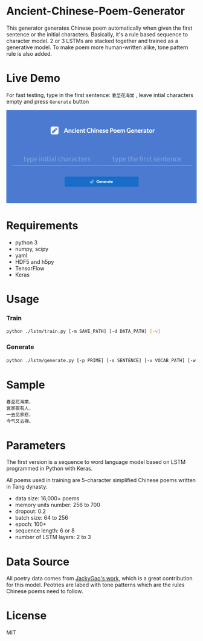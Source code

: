 # Ancient-Chinese-Poem-Generator
This generator generates Chinese poem automatically when given the first sentence or the initial characters. Basically, it's a rule based sequence to character model.
2 or 3 LSTMs are stacked together and trained as a generative model. To make poem more human-written alike, tone pattern rule is also added.

# Live Demo

For fast testing, type in the first sentence: `春至花海棠` , leave intial characters empty and press `Generate` button

![UI](./docs/demo.png)

# Requirements

- python 3
- numpy, scipy
- yaml
- HDF5 and h5py
- TensorFlow
- Keras

# Usage

### Train
```sh
python ./lstm/train.py [-m SAVE_PATH] [-d DATA_PATH] [-v]
```

### Generate
```sh
python ./lstm/generate.py [-p PRIME] [-s SENTENCE] [-v VOCAB_PATH] [-w MODEL_WEIGHTS_PATH] [-m MODEL_STRUCT_PATH]
```

# Sample

	春至花海棠，
	衰家夜有人，
	一去见家悲，
	今气又去禅。

# Parameters
The first version is a sequence to word language model based on LSTM programmed in Python with Keras.

All poems used in training are 5-character simplified Chinese poems written in Tang dynasty. 
- data size: 16,000+ poems
- memory units number: 256 to 700
- dropout: 0.2
- batch size: 64 to 256
- epoch: 100+
- sequence length: 6 or 8
- number of LSTM layers: 2 to 3

# Data Source
All poetry data comes from [JackyGao's work](https://github.com/jackeyGao/chinese-poetry), which is a great contribution for this model. Peotries are labed with tone patterns which are the rules Chinese poems need to follow. 

# License
MIT
